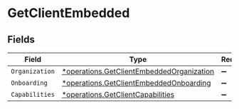 # GetClientEmbedded


## Fields

| Field                                                                                                 | Type                                                                                                  | Required                                                                                              | Description                                                                                           |
| ----------------------------------------------------------------------------------------------------- | ----------------------------------------------------------------------------------------------------- | ----------------------------------------------------------------------------------------------------- | ----------------------------------------------------------------------------------------------------- |
| `Organization`                                                                                        | [*operations.GetClientEmbeddedOrganization](../../models/operations/getclientembeddedorganization.md) | :heavy_minus_sign:                                                                                    | N/A                                                                                                   |
| `Onboarding`                                                                                          | [*operations.GetClientEmbeddedOnboarding](../../models/operations/getclientembeddedonboarding.md)     | :heavy_minus_sign:                                                                                    | N/A                                                                                                   |
| `Capabilities`                                                                                        | [*operations.GetClientCapabilities](../../models/operations/getclientcapabilities.md)                 | :heavy_minus_sign:                                                                                    | N/A                                                                                                   |